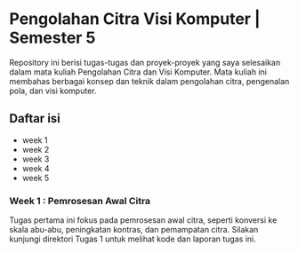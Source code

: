 # Pengolahan Citra Visi Komputer | Semester 5
Repository ini berisi tugas-tugas dan proyek-proyek yang saya selesaikan dalam mata kuliah Pengolahan Citra dan Visi Komputer. Mata kuliah ini membahas berbagai konsep dan teknik dalam pengolahan citra, pengenalan pola, dan visi komputer.

## Daftar isi
- week 1
- week 2
- week 3
- week 4
- week 5 

### Week 1  : Pemrosesan Awal Citra
Tugas pertama ini fokus pada pemrosesan awal citra, seperti konversi ke skala abu-abu, peningkatan kontras, dan pemampatan citra. Silakan kunjungi direktori Tugas 1 untuk melihat kode dan laporan tugas ini.
